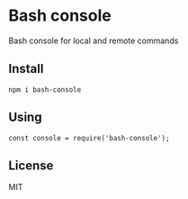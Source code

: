 # Bash console
Bash console for local and remote commands

## Install
```
npm i bash-console
```

## Using
```
const console = require('bash-console');
```

## License
MIT
